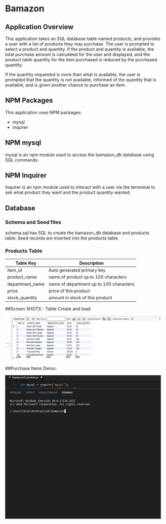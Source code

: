 # Bamazon

## Application Overview

This application takes an SQL database table named products, and provides a user with a list of products they may purchase. The user is prompted to select a product and quantity. If the product and quantity is available, the total purchase amount is calculated for the user and displayed, and the product table quantity for the item purchased is reduced by the purchased quantity. 

If the quantity requested is more than what is available, the user is prompted that the quantity is not available, informed of the quantity that is available, and is given another chance to purchase an item.

## NPM Packages
This application uses NPM packages:
* mysql
* inquirer

## NPM mysql

mysql is an npm module used to access the bamazon_db database using SQL commands.

## NPM Inquirer

Inquirer is an npm module used to interact with a user via the termninal to ask what product they want and the product quantity wanted. 


## Database

### Schema and Seed files

schema.sql has SQL to create the bamazon_db database and products table. Seed records are inserted into the products table.  

### Products Table

Table Key | Description
------------|--------------------
item_id | Auto generated primary key
product_name | name of product up to 100 characters
department_name | name of department up to 100 characters
price | price of this product
stock_quantity | amount in stock of this product


##Screen SHOTS - Table Create and load:

![Initial table](/SQLTableSelect.png)

##Purchase Items Demo:

![Purchase Demo](/Demo.gif)
